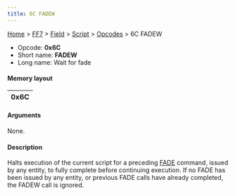 ```yaml
---
title: 6C FADEW
---
```


[Home](Main%20Page.md) > [FF7](FF7.md) > [Field](FF7/Field.md) > [Script](FF7/Field/Script.md) > [Opcodes](FF7/Field/Script/Opcodes.md) > 6C FADEW

-   Opcode: **0x6C**
-   Short name: **FADEW**
-   Long name: Wait for fade

#### Memory layout

| 0x6C |
|------|

#### Arguments

None.

#### Description

Halts execution of the current script for a preceding [FADE][] command,
issued by any entity, to fully complete before continuing execution. If
no FADE has been issued by any entity, or previous FADE calls have
already completed, the FADEW call is ignored.

  [FADE]: FF7/Field/Script/Opcodes/6B%20FADE.md "wikilink"
